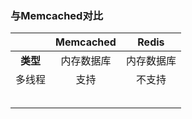 ### 与**Memcached对比**

|  | Memcached | Redis |
| :---: | :---: | :---: |
| **类型** | 内存数据库 | 内存数据库 |
| 多线程 | 支持 | 不支持 |
|  |  |  |
|  |  |  |
|  |  |  |
|  |  |  |
|  |  |  |



